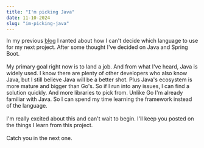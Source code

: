 ```yaml
---
title: "I'm picking Java"
date: 11-10-2024
slug: "im-picking-java"
---
```


In my previous [blog](https://balasurya.vercel.app/blogs/go-or-java) I ranted
about how I can't decide which language to use for my next project. After some
thought I've decided on Java and Spring Boot.  
<br />
My primary goal right now is to land a job. And from what I've heard, Java is
widely used. I know there are plenty of other developers who also know Java,
but I still believe Java will be a better shot. Plus Java's ecosystem is more
mature and bigger than Go's. So if I run into any issues, I can find a solution
quickly. And more libraries to pick from. Unlike Go I'm already familiar with
Java. So I can spend my time learning the framework instead of the language.  
<br />
I'm really excited about this and can't wait to begin. I'll keep you posted on
the things I learn from this project.  
<br />
Catch you in the next one.
